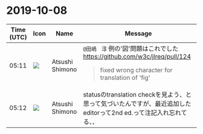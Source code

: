 # 2019-10-08

|Time (UTC)|Icon|Name|Message|
|---|---|---|---|
|05:11|![](https://secure.gravatar.com/avatar/3f82b853a23d9a6d1ce612d83f3a3a54.jpg?s=72&d=https%3A%2F%2Fa.slack-edge.com%2Fdf10d%2Fimg%2Favatars%2Fava_0008-72.png)|Atsushi Shimono|`@田嶋　淳` 例の'図'問題はこれでした<br><https://github.com/w3c/jlreq/pull/124><br><blockquote>fixed wrong character for translation of 'fig'</blockquote>|
|05:12|![](https://secure.gravatar.com/avatar/3f82b853a23d9a6d1ce612d83f3a3a54.jpg?s=72&d=https%3A%2F%2Fa.slack-edge.com%2Fdf10d%2Fimg%2Favatars%2Fava_0008-72.png)|Atsushi Shimono|statusのtranslation checkを見よう、と思って気づいたんですが、最近追加したeditorって2nd ed.って注記入れ忘れてる、、|
